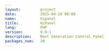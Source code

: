 ```yaml
---
layout:         project
date:           2015-04-28 00:00
name:           hipanel
title:          HiPanel
lang:           PHP
version:        0.0.1
description:    Next Generation Control Panel
packages_num:   20
---
```

